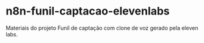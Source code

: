 # n8n-funil-captacao-elevenlabs
Materiais do projeto Funil de captação com clone de voz gerado pela eleven labs.
